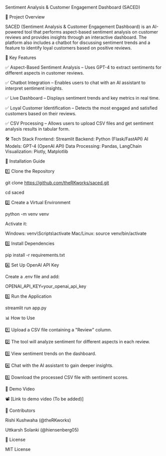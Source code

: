 Sentiment Analysis & Customer Engagement Dashboard (SACED)

🚀 Project Overview

SACED (Sentiment Analysis & Customer Engagement Dashboard) is an AI-powered tool that performs aspect-based sentiment analysis on customer reviews and provides insights through an interactive dashboard. The platform also includes a chatbot for discussing sentiment trends and a feature to identify loyal customers based on positive reviews.

🎯 Key Features

✅ Aspect-Based Sentiment Analysis – Uses GPT-4 to extract sentiments for different aspects in customer reviews.

✅ Chatbot Integration – Enables users to chat with an AI assistant to interpret sentiment insights.

✅ Live Dashboard – Displays sentiment trends and key metrics in real time.

✅ Loyal Customer Identification – Detects the most engaged and satisfied customers based on their reviews.

✅ CSV Processing – Allows users to upload CSV files and get sentiment analysis results in tabular form.

🛠️ Tech Stack
Frontend: Streamlit
Backend: Python (Flask/FastAPI)
AI Models: GPT-4 (OpenAI API)
Data Processing: Pandas, LangChain
Visualization: Plotly, Matplotlib

📌 Installation Guide

1️⃣ Clone the Repository

git clone https://github.com/theRKworks/saced.git

cd saced

2️⃣ Create a Virtual Environment

python -m venv venv

Activate it:

Windows: venv\Scripts\activate
Mac/Linux: source venv/bin/activate

3️⃣ Install Dependencies

pip install -r requirements.txt

4️⃣ Set Up OpenAI API Key

Create a .env file and add:

OPENAI_API_KEY=your_openai_api_key

5️⃣ Run the Application

streamlit run app.py

📊 How to Use

1️⃣ Upload a CSV file containing a "Review" column.

2️⃣ The tool will analyze sentiment for different aspects in each review.

3️⃣ View sentiment trends on the dashboard.

4️⃣ Chat with the AI assistant to gain deeper insights.

5️⃣ Download the processed CSV file with sentiment scores.


📌 Demo Video

📽️ [Link to demo video (To be added)]

👥 Contributors

Rishi Kushwaha (@theRKworks)

Uttkarsh Solanki (@hiensenberg05)

📜 License

MIT License
